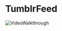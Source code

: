 # TumblrFeed


<img src='http://i.imgur.com/zz2eTxv.gif' title='VideoWalkthrough' width='' alt='VideoWalkthrough' />
